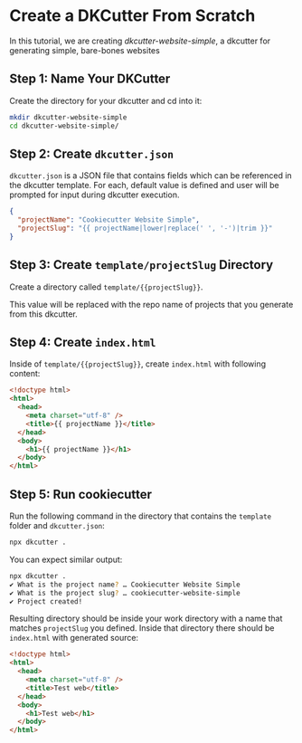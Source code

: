 # Create a DKCutter From Scratch

In this tutorial, we are creating _dkcutter-website-simple_, a dkcutter for generating simple, bare-bones websites

## Step 1: Name Your DKCutter

Create the directory for your dkcutter and cd into it:

```bash
mkdir dkcutter-website-simple
cd dkcutter-website-simple/
```

## Step 2: Create `dkcutter.json`

`dkcutter.json` is a JSON file that contains fields which can be referenced in the dkcutter template. For each, default value is defined and user will be prompted for input during dkcutter execution.

```json
{
  "projectName": "Cookiecutter Website Simple",
  "projectSlug": "{{ projectName|lower|replace(' ', '-')|trim }}"
}
```

## Step 3: Create `template/projectSlug` Directory

Create a directory called `template/{{projectSlug}}`.

This value will be replaced with the repo name of projects that you generate from this dkcutter.

## Step 4: Create `index.html`

Inside of `template/{{projectSlug}}`, create `index.html` with following content:

```html
<!doctype html>
<html>
  <head>
    <meta charset="utf-8" />
    <title>{{ projectName }}</title>
  </head>
  <body>
    <h1>{{ projectName }}</h1>
  </body>
</html>
```

## Step 5: Run cookiecutter

Run the following command in the directory that contains the `template` folder and `dkcutter.json`:

```bash
npx dkcutter .
```

You can expect similar output:

```bash
npx dkcutter .
✔ What is the project name? … Cookiecutter Website Simple
✔ What is the project slug? … cookiecutter-website-simple
✔ Project created!
```

Resulting directory should be inside your work directory with a name that matches `projectSlug` you defined. Inside that directory there should be `index.html` with generated source:

```html
<!doctype html>
<html>
  <head>
    <meta charset="utf-8" />
    <title>Test web</title>
  </head>
  <body>
    <h1>Test web</h1>
  </body>
</html>
```
